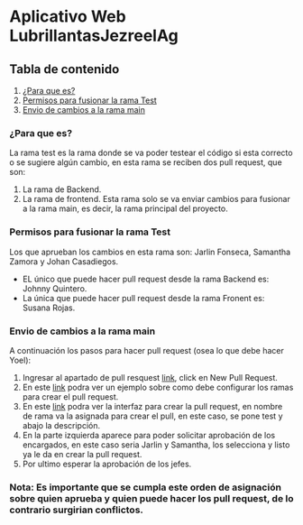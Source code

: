 # Aplicativo Web LubrillantasJezreelAg

## Tabla de contenido
1. [¿Para que es?](#¿Para-que-es?)
2. [Permisos para fusionar la rama Test](#Permisos-para-fusionar-la-rama-Test)
3. [Envio de cambios a la rama main](#Envio-de-cambios-a-la-rama-main)

### ¿Para que es?
La rama test es la rama donde se va poder testear el código si esta correcto o se sugiere algún cambio, en esta rama se reciben dos pull request, que son:
1. La rama de Backend.
2. La rama de frontend.
Esta rama solo se va enviar cambios para fusionar a la rama main, es decir, la rama principal del proyecto.

### Permisos para fusionar la rama Test

Los que aprueban los cambios en esta rama son: Jarlin Fonseca, Samantha Zamora y Johan Casadiegos. 
* EL único que puede hacer pull request desde la rama Backend es: Johnny Quintero.
* La única que puede hacer pull request desde la rama Fronent es: Susana Rojas.

### Envio de cambios a la rama main
A continuación los pasos para hacer pull request (osea lo que debe hacer Yoel):
1. Ingresar al apartado de pull resquest [link](https://github.com/JohnnyQuintero16/aplicativoWebLubrillantasJezreelAg/pulls), click en New Pull Request.
2. En este [link](https://drive.google.com/file/d/1b063nnV-WOM20CJssUnW5CyaTySwL2Ma/view?usp=sharing) podra ver un ejemplo sobre como debe configurar los ramas para crear el pull request.
3. En este [link](https://drive.google.com/file/d/1du_5xyo5k_lhq8DXNflXDRETj-4cknB8/view?usp=sharing) podra ver la interfaz para crear la pull request, en nombre de rama va la asignada para crear el pull, en este caso, se pone test y abajo la descripción.
4. En la parte izquierda aparece para poder solicitar aprobación de los encargados, en este caso seria Jarlin y Samantha, los selecciona y listo ya le da en crear la pull request.
5. Por ultimo esperar la aprobación de los jefes.

### Nota: Es importante que se cumpla este orden de asignación sobre quien aprueba y quien puede hacer los pull request, de lo contrario surgirian conflictos.
